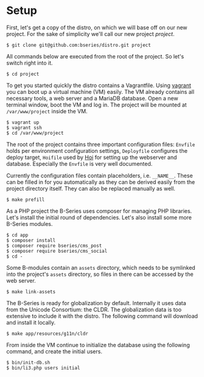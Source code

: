 # Setup

First, let's get a copy of the distro, on which we will base off on our new project. For the sake of simplicity we'll call our new project _project_.
```
$ git clone git@github.com:bseries/distro.git project
```

All commands below are executed from the root of the project. So let's switch right into it.
```
$ cd project
```

To get you started quickly the distro contains a Vagrantfile. Using [vagrant](https://www.vagrantup.com/)  you can boot up a virtual machine (VM) easily. The VM already contains all necessary tools, a web server and a MariaDB database. Open a new terminal window, boot the VM and log in. The project will be mounted at `/var/www/project` inside the VM.
```
$ vagrant up
$ vagrant ssh
$ cd /var/www/project
```

The root of the project contains three important configuration files: `Envfile` holds per environment configuration settings, `Deployfile` configures the deploy target, `Hoifile` used by [Hoi](https://github.com/atelierdisko/hoi) for setting up the webserver and database. Especially the `Envfile` is very well documented.

Currently the configuration files contain placeholders, i.e. `__NAME__`. These can be filled in for you automatically as they can be derived easily from the project directory itself. They can also be replaced manually as well.
```
$ make prefill
```

As a PHP project the B-Series uses composer for managing PHP libraries. Let's install the initial round of dependencies. Let's also install some more B-Series modules.
```
$ cd app
$ composer install
$ composer require bseries/cms_post
$ composer require bseries/cms_social
$ cd -
```

Some B-modules contain an `assets` directory, which needs to be symlinked into the project's `assets` directory, so files in there can be accessed by the web server.
```
$ make link-assets
```

The B-Series is ready for globalization by default. Internally it uses data from the Unicode Consortium: the CLDR. The globalization data is too extensive to include it with the distro. The following command will download and install it locally.
```
$ make app/resources/g11n/cldr
```

From inside the VM continue to initialize the database using the following command, and create the initial users.
```
$ bin/init-db.sh
$ bin/li3.php users initial
```
